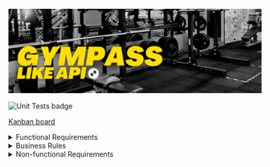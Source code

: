 ![GymPass Like API](.github/img/readme_header.png)

![Unit Tests badge](https://github.com/rogerpoliver/gympass-like-api/actions/workflows/unit-tests.yml/badge.svg)

[Kanban board](https://github.com/users/rogerpoliver/projects/1/views/1)

<details>
  <summary>Functional Requirements</summary>

- [x] Must be possible to register;
- [x] Must be possible to authenticate;
- [x] Must be possible to retrieve the profile of a logged-in user;
- [ ] Must be possible to retrieve the number of check-ins performed by the logged-in user;
- [x] Must be possible for the user to retrieve their check-in history;
- [ ] Must be possible for the user to search for nearby gyms;
- [ ] Must be possible for the user to search for gyms by name;
- [x] Must be possible for the user to check-in at a gym;
- [ ] Must be possible to validate a user's check-in;
- [x] Must be possible to register a gym;

</details>

<details>
  <summary>Business Rules</summary>

- [x] user must not be able to register with a duplicate email;
- [x] The user cannot make 2 check-ins on the same day;
- [x] The user cannot check-in if not close (100m) to the gym;
- [ ] The check-in can only be validated up to 20 minutes after being created;
- [ ] The check-in can only be validated by administrators;
- [ ] The gym can only be registered by administrators;

</details>

<details>
  <summary>Non-functional Requirements</summary>

- [x] The user's password needs to be encrypted;
- [x] Application data needs to be persisted in a PostgreSQL database;
- [x] All data lists need to be paginated with 20 items per page;
- [ ] The user must be identified by a JWT (JSON Web Token);

</details>
